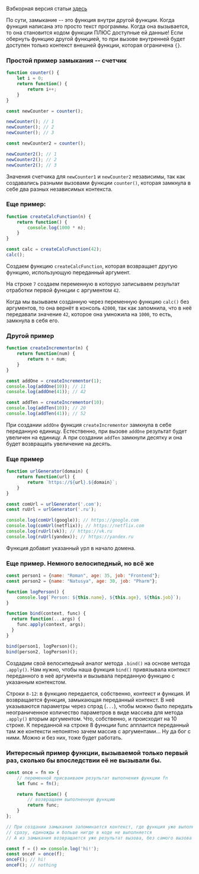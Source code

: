 Вэбкорная версия статьи [здесь](Замыкания)

По сути, замыкание -- это функция внутри другой функции. Когда функция написана это просто текст программы. Когда она вызывается, то она становится кодом функции ПЛЮС доступные ей данные! Если обернуть функцию другой функцией, то при вызове внутренней будет доступен только контекст внешней функции, которая ограничена `{}`.

### Простой пример замыкания -- счетчик
```js
function counter() {
	let i = 0;
	return function() {
		return i++;
	}
}

const newCounter = counter();

newCounter(); // 1
newCounter(); // 2
newCounter(); // 3

const newCounter2 = counter();

newCounter2(); // 1
newCounter2(); // 2
newCounter2(); // 3
```
Значения счетчика для `newCounter1` и `newCounter2` независимы, так как создавались разными вызовами функции `counter()`, которая замкнула в себе два разных независимых контекста.

### Еще пример:

```js ln=true
function createCalcFunction(n) {
	return function() {
		console.log(1000 * n);
	}
}

const calc = createCalcFunction(42);
calc();
```

Создаем функцию `createCalcFunction`, которая возвращает другую функцию, использующую переданный аргумент.

На строке `7` создаем переменную в которую записываем результат отработки первой функции с аргументом `42`.

Когда мы вызываем созданную через переменную функцию `calc()` без аргументов, то она вернёт в консоль `42000`, так как запомнила, что в неё передавали значение `42`, которое она умножила на `1000`, то есть, замкнула в себя его.

### Другой пример

```js ln=true
function createIncrementor(n) {
	return function(num) {
		return n + num;
	}
}

const addOne = createIncrementor(1);
console.log(addOne(10)); // 11
console.log(addOne(41)); // 42

const addTen = createIncrementor(10);
console.log(addTen(10)); // 20
console.log(addTen(41)); // 52
```

При создании `addOne` функция `createIncrementor` замкнула в себе переданную единицу. Естественно, при вызове `addOne` результат будет увеличен на единицу. А при создании `addTen` замкнули десятку и она будет возвращать увеличение на десять.

### Еще пример
```js ln=true
function urlGenerator(domain) {
	return function(url) {
		return `https://${url}.${domain}`;
	}
}

const comUrl = urlGenerator('.com');
const ruUrl = urlGenerator('.ru');

console.log(comUrl(google)); // https://google.com
console.log(comUrl(netflix)); // https://netflix.com
console.log(ruUrl(vk)); // https://vk.ru
console.log(ruUrl(yandex)); // https://yandex.ru
```
Функция добавит указанный урл в начало домена.

### Еще пример. Немного велосипедный, но всё же
```js ln=true
const person1 = {name: "Roman", age: 35, job: "Frontend"};
const person2 = {name: "Natusya", age: 30, job: "Pharm"};

function logPerson() {
    console.log(`Person: ${this.name}, ${this.age}, ${this.job}`);
}

function bind(context, func) {
  return function(...args) {
    func.apply(context, args);
  }
}

bind(person1, logPerson)();
bind(person2, logPerson)();
```

Создадим свой велосипедный аналог метода `.bind()` на основе метода `.apply()`. Нам нужно, чтобы наша функция `bind()` привязывала контекст переданного в неё аргумента и вызывала переданную функцию с указанным контекстом.

Строки `8-12`: в функцию передается, собственно, контекст и функция. И возвращается функция, замыкающая переданный контекст. В неё указываются параметры через спрэд (`...`), чтобы можно было передать неограниченное количество параметров в виде массива для метода `.apply()` вторым аргументом. Что, собственно, и происходит на 10 строке. К переданной на строке 8 функции func апплаится переданный там же контексти непонятно зачем массив с аргументами... Ну да бог с ними. Можно и без них, тоже будет работать.

### Интересный пример функции, вызываемой только первый раз, сколько бы впоследствии её не вызывали бы.

```js
const once = fn => {
    // переменной присваиваем результат выполнения функции fn
    let func = fn(); 

    return function() {
        // возвращаем выполненную функцию
        return func;
    }
};

// При создании замыкания запоминается контекст, где функция уже выполнена
// сразу, единожды и больше нигде в коде не выполняется
// А из замыкания возвращается уже результат вызова, без самого вызова

const f = () => console.log('hi!');
const onceF = once(f);
onceF(); // hi!
onceF(); // nothing
```
